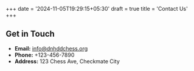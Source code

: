 +++
date = '2024-11-05T19:29:15+05:30'
draft = true
title = 'Contact Us'
+++

## Get in Touch

-   **Email:** info@dnhddchess.org
-   **Phone:** +123-456-7890
-   **Address:** 123 Chess Ave, Checkmate City
